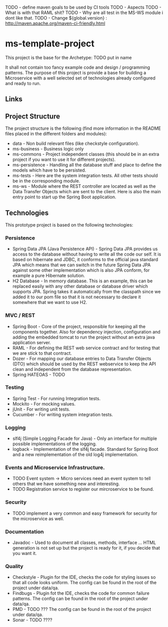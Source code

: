 TODO - define maven goals to be used by CI tools
TODO - Aspects
TODO - What is with that RAML shit?
TODO - Why are all test in the MS-WS module i dont like that.
TODO - Change ${global.version} : http://maven.apache.org/maven-ci-friendly.html

# ms-template-project

This project is the base for the Archetype: TODO put in name

It shall not contain too fancy example code and design / programming patterns. The purpose of this project is provide a base for building a Microservice with a well selected set of technologies already configured and ready to run.

## Links

## Project Structure

The project structure is the following (find more information in the README files placed in the different folders and modules):

* data - Non build relevant files (like checkstyle configuration).
* ms-business - Business logic only
* ms-commons - Project independent classes (this should be in an extra project if you want to use it for different projects).
* ms-persistence - Handling all the database stuff and place to define the models which have to be persisted.
* ms-tests - Here are the system integration tests. All other tests should be in the corresponding module.
* ms-ws - Module where the REST controller are located as well as the Data Transfer Objects which are sent to the client. Here is also the main entry point to start up the Spring Boot application.

## Technologies

This prototype project is based on the following technologies:

### Persistence

* Spring Data JPA (Java Persistence API) - Spring Data JPA provides us access to the database without having to write all the code our self. It is based on hibernate and JDBC, it conforms to the official java standard JPA which means that we can switch in the future Spring Data JPA against some other implementation which is also JPA conform, for example a pure Hibernate solution.
* H2 Database - In memory database. This is an example, this can be replaced easily with any other database or database driver which supports JPA. Spring takes it automatically from the classpath since we added it to our pom file so that it is not necessary to declare it somewhere that we want to use H2.

### MVC / REST

* Spring Boot - Core of the project, responsible for keeping all the components together. Also for dependency injection, configuration and adding the embedded tomcat to run the project without an extra java application server.
* RAML - For defining the REST web service contract and for testing that we are stick to that contract.
* Dozer - For mapping our database entries to Data Transfer Objects (DTO) which should be used by the REST webservice to keep the API clean and independent from the database representation.
* Spring HATEOAS - TODO

### Testing

* Spring Test - For running Integration tests.
* Mockito - For mocking values.
* jUnit - For writing unit tests.
* Cucumber - For writing system integration tests.

### Logging

* slf4j (Simple Logging Facade for Java) - Only an interface for multiple possible implementations of the logging.
* logback - Implementation of the slf4j facade. Standard for Spring Boot and a new reimplementation of the old log4j implementation.

### Events and Microservice Infrastructure.

* TODO Event system -> Micro services need an event system to tell others that we have something new and interesting.
* TODO Registration service to register our mircroservice to be found.

### Security

* TODO implement a very common and easy framework for security for the microservice as well.

### Documentation

* Javadoc - Used to document all classes, methods, interface ... HTML generation is not set up but the project is ready for it, if you decide that you want it.

### Quality

* Checkstyle - Plugin for the IDE, checks the code for styling issues so that all code looks uniform. The config can be found in the root of the project under data/qa.
* Findbugs - Plugin fot the IDE, checks the code for common failure patterns. The config can be found in the root of the project under data/qa.
* PMD - TODO ??? The config can be found in the root of the project under data/qa.
* Sonar - TODO ????